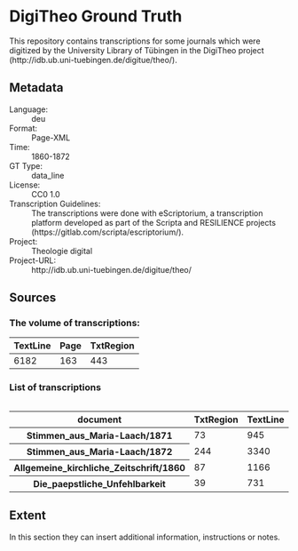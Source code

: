 <div>
   <h1 id="title">DigiTheo Ground Truth</h1>
   <p id="paragraph">This repository contains transcriptions for some journals which were digitized by the University Library of Tübingen in the DigiTheo project (http://idb.ub.uni-tuebingen.de/digitue/theo/).</p>
   <h2>Metadata</h2>
   <dl class="grid">
      <dt id="Language">Language:</dt>
      <dd>deu</dd>
      <dt id="Format">Format:</dt>
      <dd>Page-XML</dd>
      <dt id="Time">Time:</dt>
      <dd>1860-1872</dd>
      <dt id="GTT">GT Type:</dt>
      <dd>data_line</dd>
      <dt id="License">License:</dt>
      <dd>CC0 1.0</dd>
      <dt id="Guidelines">Transcription Guidelines:</dt>
      <dd>The transcriptions were done with eScriptorium, a transcription platform developed as part of the Scripta and RESILIENCE projects (https://gitlab.com/scripta/escriptorium/).</dd>
      <dt id="Project">Project:</dt>
      <dd>Theologie digital</dd>
      <dt id="Project-URL">Project-URL:</dt>
      <dd>http://idb.ub.uni-tuebingen.de/digitue/theo/</dd>
   </dl>
   <h2>Sources</h2>
   <h3>The volume of transcriptions:</h3>
   <table id="table_id">
      <thead>
         <tr>
            <th>TextLine</th>
            <th>Page</th>
            <th>TxtRegion</th>
         </tr>
      </thead>
      <tbody>
         <tr>
            <td>6182</td>
            <td>163</td>
            <td>443</td>
         </tr>
      </tbody>
   </table>
   <div id="transcriptions">
      <h3>List of transcriptions</h3>
      <div>
         <table class="noStyle"/>
         <table id="table_id" class="display">
            <thead>
               <tr>
                  <th>document</th>
                  <th>TxtRegion</th>
                  <th>TextLine</th>
                  <th>Page</th>
               </tr>
            </thead>
            <tbody>
               <tr>
                  <th>Stimmen_aus_Maria-Laach/1871</th>
                  <td>73</td>
                  <td>945</td>
                  <td>25</td>
               </tr>
               <tr>
                  <th>Stimmen_aus_Maria-Laach/1872</th>
                  <td>244</td>
                  <td>3340</td>
                  <td>88</td>
               </tr>
               <tr>
                  <th>Allgemeine_kirchliche_Zeitschrift/1860</th>
                  <td>87</td>
                  <td>1166</td>
                  <td>30</td>
               </tr>
               <tr>
                  <th>Die_paepstliche_Unfehlbarkeit</th>
                  <td>39</td>
                  <td>731</td>
                  <td>20</td>
               </tr>
            </tbody>
         </table>
      </div>
   </div>
   <div id="extent">
      <h2>Extent</h2>
      <p>
                                In this section they can insert additional information, instructions or notes.
                            </p>
   </div>
</div>
